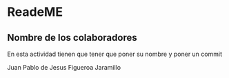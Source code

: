 # ReadeME
## Nombre de los colaboradores
En esta actividad tienen que tener que poner su nombre y poner un commit

Juan Pablo de Jesus Figueroa Jaramillo

